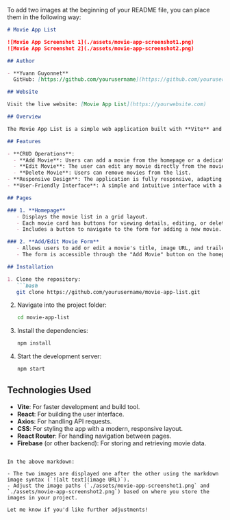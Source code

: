To add two images at the beginning of your README file, you can place them in the following way:

```markdown
# Movie App List

![Movie App Screenshot 1](./assets/movie-app-screenshot1.png)
![Movie App Screenshot 2](./assets/movie-app-screenshot2.png)

## Author

- **Yvann Guyonnet**  
  GitHub: [https://github.com/yourusername](https://github.com/yourusername)

## Website

Visit the live website: [Movie App List](https://yourwebsite.com)

## Overview

The Movie App List is a simple web application built with **Vite** and **React** that allows users to manage their movie collection. This app supports CRUD (Create, Read, Update, Delete) functionalities. You can add, edit, and delete movies directly from the homepage or through a dedicated form page. The app features a responsive layout with a modern design, making it easy to use across all devices.

## Features

- **CRUD Operations**: 
  - **Add Movie**: Users can add a movie from the homepage or a dedicated form.
  - **Edit Movie**: The user can edit any movie directly from the movie card container.
  - **Delete Movie**: Users can remove movies from the list.
- **Responsive Design**: The application is fully responsive, adapting seamlessly to different screen sizes, including mobile devices.
- **User-Friendly Interface**: A simple and intuitive interface with a clean design.

## Pages

### 1. **Homepage**
   - Displays the movie list in a grid layout.
   - Each movie card has buttons for viewing details, editing, or deleting the movie.
   - Includes a button to navigate to the form for adding a new movie.

### 2. **Add/Edit Movie Form**
   - Allows users to add or edit a movie's title, image URL, and trailer URL.
   - The form is accessible through the "Add Movie" button on the homepage.

## Installation

1. Clone the repository:
   ```bash
   git clone https://github.com/yourusername/movie-app-list.git
   ```
   
2. Navigate into the project folder:
   ```bash
   cd movie-app-list
   ```

3. Install the dependencies:
   ```bash
   npm install
   ```

4. Start the development server:
   ```bash
   npm start
   ```

## Technologies Used

- **Vite**: For faster development and build tool.
- **React**: For building the user interface.
- **Axios**: For handling API requests.
- **CSS**: For styling the app with a modern, responsive layout.
- **React Router**: For handling navigation between pages.
- **Firebase** (or other backend): For storing and retrieving movie data.
```

In the above markdown:

- The two images are displayed one after the other using the markdown image syntax (`![alt text](image URL)`).
- Adjust the image paths (`./assets/movie-app-screenshot1.png` and `./assets/movie-app-screenshot2.png`) based on where you store the images in your project.

Let me know if you'd like further adjustments!
